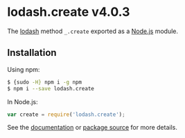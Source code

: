 # lodash.create v4.0.3

The [lodash](https://lodash.com/) method `_.create` exported as a [Node.js](https://nodejs.org/) module.

## Installation

Using npm:
```bash
$ {sudo -H} npm i -g npm
$ npm i --save lodash.create
```

In Node.js:
```js
var create = require('lodash.create');
```

See the [documentation](https://lodash.com/docs#create) or [package source](https://github.com/lodash/lodash/blob/4.0.3-npm-packages/lodash.create) for more details.
